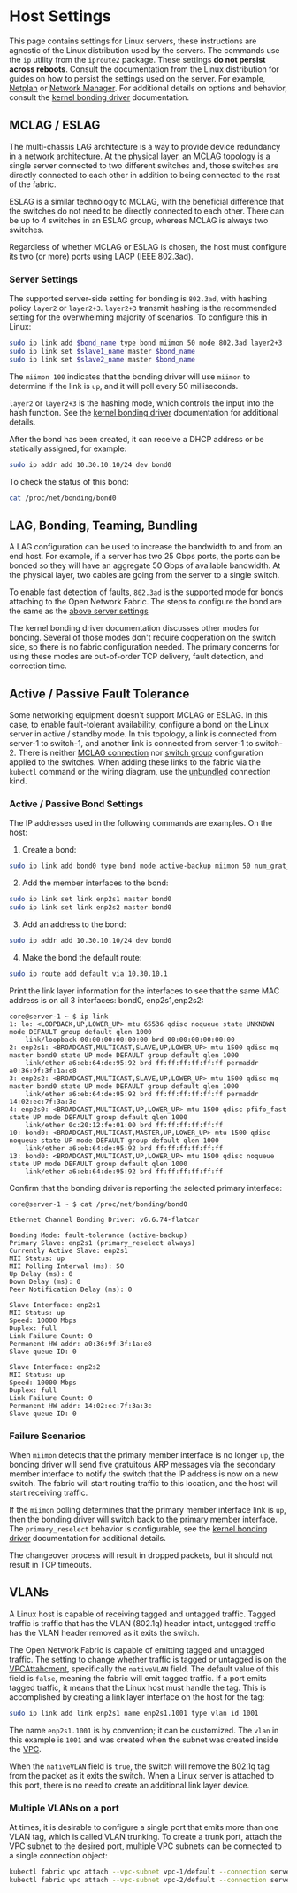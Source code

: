 # Host Settings

This page contains settings for Linux servers, these instructions are agnostic of the Linux
distribution used by the servers. The commands use the `ip` utility from the `iproute2` package.
These settings **do not persist across reboots**. Consult the documentation from
the Linux distribution for guides on how to persist the settings used on the
server. For example, [Netplan][netplan] or [Network Manager][nmanager]. For
additional details on options and behavior, consult the [kernel bonding driver][bonding] documentation.

[nmanager]: https://networkmanager.dev/docs/admins/
[netplan]: https://documentation.ubuntu.com/server/explanation/networking/configuring-networks/index.html

## MCLAG / ESLAG

The multi-chassis LAG architecture is a way to provide device redundancy
in a network architecture. At the physical layer, an MCLAG topology is a single
server connected to two different switches and, those switches are directly connected
to each other in addition to being connected to the rest of the fabric.

ESLAG is a similar technology to MCLAG, with the beneficial difference that the
switches do not need to be directly connected to each other. There can be up to 4
switches in an ESLAG group, whereas MCLAG is always two switches.

Regardless of whether MCLAG or ESLAG is chosen, the host must configure its two
(or more) ports using LACP (IEEE 802.3ad).

### Server Settings

The supported server-side setting for bonding is `802.3ad`, with hashing policy
`layer2` or `layer2+3`. `layer2+3` transmit hashing is the recommended
setting for the overwhelming majority of scenarios. 
To configure this in Linux:

``` bash
sudo ip link add $bond_name type bond miimon 50 mode 802.3ad layer2+3
sudo ip link set $slave1_name master $bond_name
sudo ip link set $slave2_name master $bond_name
```

The `miimon 100` indicates that the bonding driver will use `miimon` to
determine if the link is `up`, and it will poll every 50 milliseconds.

`layer2` or `layer2+3` is the hashing mode, which controls the input into the
hash function. See the [kernel bonding driver][bonding] documentation for 
additional details.

After the bond has been created, it can receive a DHCP address or be
statically assigned, for example:

```bash
sudo ip addr add 10.30.10.10/24 dev bond0
```

To check the status of this bond:

```bash
cat /proc/net/bonding/bond0
```


## LAG, Bonding, Teaming, Bundling

A LAG configuration can be used to increase the bandwidth to and from an end
host. For example, if a server has two 25 Gbps ports, the ports can be bonded so
they will have an aggregate 50 Gbps of available bandwidth. At the physical
layer, two cables are going from the server to a single switch.

To enable fast detection of faults, `802.3ad` is the supported mode for bonds
attaching to the Open Network Fabric. The steps to configure the bond are the
same as the [above server settings](#server-settings)

The kernel bonding driver documentation discusses other modes for bonding. 
Several of those modes don't require cooperation on the switch side, so there 
is no fabric configuration needed. The primary concerns for using these modes 
are out-of-order TCP delivery, fault detection, and correction time.

## Active / Passive Fault Tolerance

Some networking equipment doesn't support MCLAG or ESLAG. In this case, to
enable fault-tolerant availability, configure a bond on the Linux server in
active / standby mode. In this topology, a link is connected from
server-1 to switch-1, and another link is connected from server-1 to switch-2.
There is neither [MCLAG connection](connections.md#mclag) nor [switch
group](devices.md#redundancy-groups) configuration applied to the
switches. When adding these links to the fabric via the `kubectl` command or
the wiring diagram, use the [unbundled](connections.md#unbundled) connection
kind.

### Active / Passive Bond Settings

The IP addresses used in the following commands are examples. On the host:

1. Create a bond: 

``` bash
sudo ip link add bond0 type bond mode active-backup miimon 50 num_grat_arp 5 primary enp2s1
```
2. Add the member interfaces to the bond:

``` bash
sudo ip link set link enp2s1 master bond0
sudo ip link set link enp2s2 master bond0
```
3. Add an address to the bond:

``` bash
sudo ip addr add 10.30.10.10/24 dev bond0
```
4. Make the bond  the default route:

```bash
sudo ip route add default via 10.30.10.1
```

Print the link layer information for the interfaces to see that the same MAC
address is on all 3 interfaces: bond0, enp2s1,enp2s2:

``` console 
core@server-1 ~ $ ip link
1: lo: <LOOPBACK,UP,LOWER_UP> mtu 65536 qdisc noqueue state UNKNOWN mode DEFAULT group default qlen 1000
    link/loopback 00:00:00:00:00:00 brd 00:00:00:00:00:00
2: enp2s1: <BROADCAST,MULTICAST,SLAVE,UP,LOWER_UP> mtu 1500 qdisc mq master bond0 state UP mode DEFAULT group default qlen 1000
    link/ether a6:eb:64:de:95:92 brd ff:ff:ff:ff:ff:ff permaddr a0:36:9f:3f:1a:e8
3: enp2s2: <BROADCAST,MULTICAST,SLAVE,UP,LOWER_UP> mtu 1500 qdisc mq master bond0 state UP mode DEFAULT group default qlen 1000
    link/ether a6:eb:64:de:95:92 brd ff:ff:ff:ff:ff:ff permaddr 14:02:ec:7f:3a:3c
4: enp2s0: <BROADCAST,MULTICAST,UP,LOWER_UP> mtu 1500 qdisc pfifo_fast state UP mode DEFAULT group default qlen 1000
    link/ether 0c:20:12:fe:01:00 brd ff:ff:ff:ff:ff:ff
10: bond0: <BROADCAST,MULTICAST,MASTER,UP,LOWER_UP> mtu 1500 qdisc noqueue state UP mode DEFAULT group default qlen 1000
    link/ether a6:eb:64:de:95:92 brd ff:ff:ff:ff:ff:ff
13: bond0: <BROADCAST,MULTICAST,UP,LOWER_UP> mtu 1500 qdisc noqueue state UP mode DEFAULT group default qlen 1000
    link/ether a6:eb:64:de:95:92 brd ff:ff:ff:ff:ff:ff
```

Confirm that the bonding driver is reporting the selected primary interface:

```console
core@server-1 ~ $ cat /proc/net/bonding/bond0

Ethernet Channel Bonding Driver: v6.6.74-flatcar

Bonding Mode: fault-tolerance (active-backup)
Primary Slave: enp2s1 (primary_reselect always)
Currently Active Slave: enp2s1
MII Status: up
MII Polling Interval (ms): 50
Up Delay (ms): 0
Down Delay (ms): 0
Peer Notification Delay (ms): 0

Slave Interface: enp2s1
MII Status: up
Speed: 10000 Mbps
Duplex: full
Link Failure Count: 0
Permanent HW addr: a0:36:9f:3f:1a:e8
Slave queue ID: 0

Slave Interface: enp2s2
MII Status: up
Speed: 10000 Mbps
Duplex: full
Link Failure Count: 0
Permanent HW addr: 14:02:ec:7f:3a:3c
Slave queue ID: 0
```

### Failure Scenarios
When `miimon` detects that the primary member interface is no longer `up`, the bonding
driver will send five gratuitous ARP messages via the secondary member interface to notify the switch
that the IP address is now on a new switch. The fabric will start routing
traffic to this location, and the host will start receiving traffic.

If the `miimon` polling determines that the primary member interface link is
`up`, then the bonding driver will switch back to the primary member interface. 
The `primary_reselect` behavior is configurable, see the [kernel bonding driver][bonding] documentation
 for additional details.

The changeover process will result in dropped packets, but it should not result
in TCP timeouts. 

## VLANs

A Linux host is capable of receiving tagged and untagged traffic. Tagged
traffic is traffic that has the VLAN (802.1q) header intact, untagged traffic
has the VLAN header removed as it exits the switch.

The Open Network Fabric is capable of emitting tagged and untagged traffic. The
setting to change whether traffic is tagged or untagged is on the
[VPCAttahcment](vpcs.md#vpcattachment), specifically the `nativeVLAN` field.
The default value of this field is `false`, meaning the fabric will emit tagged
traffic. If a port emits tagged traffic, it means that the Linux host must handle 
the tag. This is accomplished by creating a link layer interface on the host for the tag:

```bash
sudo ip link add link enp2s1 name enp2s1.1001 type vlan id 1001
```
The name `enp2s1.1001` is by convention; it can be customized. The `vlan` in
this example is `1001` and was created when the subnet was created inside the
[VPC](vpcs.md#vpc). 

When the `nativeVLAN` field is `true`, the switch will remove the 802.1q tag
from the packet as it exits the switch. When a Linux server is attached to this
port, there is no need to create an additional link layer device.

### Multiple VLANs on a port

At times, it is desirable to configure a single port that emits more than one
VLAN tag, which is called VLAN trunking. To create a trunk port, attach the VPC
subnet to the  desired port, multiple VPC subnets can be connected to a single
connection object:

```bash
kubectl fabric vpc attach --vpc-subnet vpc-1/default --connection server-1--leaf-1
kubectl fabric vpc attach --vpc-subnet vpc-2/default --connection server-1--leaf-1
```

[bonding]: https://www.kernel.org/doc/html/latest/networking/bonding.html


